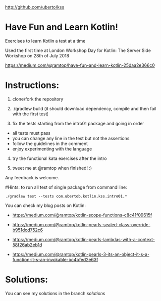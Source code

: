 http://github.com/uberto/kss


# Have Fun and Learn Kotlin!

Exercises to learn Kotlin a test at a time

Used the first time at London Workshop Day for Kotlin: The Server Side Workshop on 28th of July 2018

https://medium.com/@ramtop/have-fun-and-learn-kotlin-25daa2e366c0


# Instructions:

1) clone/fork the repository

2) ./gradlew build (it should download dependency, compile and then fail with the first test)


3) fix the tests starting from the intro01 package and going in order
 - all tests must pass
 - you can change any line in the test but not the assertions
 - follow the guidelines in the comment
 - enjoy experimenting with the language

4) try the functional kata exercises after the intro

5) tweet me at @ramtop when finished! :)

Any feedback is welcome.


#Hints:
 to run all test of single package from command line:

 ```./gradlew test --tests com.ubertob.kotlin.kss.intro01.*```


You can check my blog posts on Kotlin:

- https://medium.com/@ramtop/kotlin-scope-functions-c8c41f09615f

- https://medium.com/@ramtop/kotlin-pearls-sealed-class-override-b951dcd752c6

- https://medium.com/@ramtop/kotlin-pearls-lambdas-with-a-context-58f26ab2eb1d

- https://medium.com/@ramtop/kotlin-pearls-3-its-an-object-it-s-a-function-it-s-an-invokable-bc4bfed2e63f


# Solutions:

You can see my solutions in the branch *solutions*
